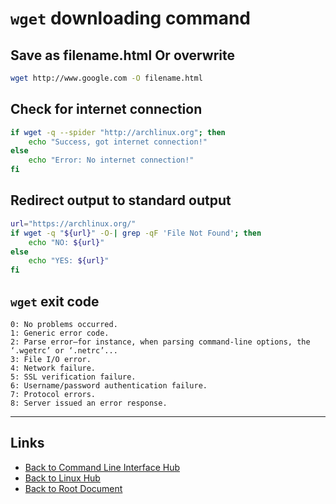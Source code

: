 # `wget` downloading command

## Save as filename.html Or overwrite

```sh
wget http://www.google.com -O filename.html
```

## Check for internet connection

```sh
if wget -q --spider "http://archlinux.org"; then
    echo "Success, got internet connection!"
else
    echo "Error: No internet connection!"
fi
```

## Redirect output to standard output

```sh
url="https://archlinux.org/"
if wget -q "${url}" -O-| grep -qF 'File Not Found'; then
    echo "NO: ${url}"
else
    echo "YES: ${url}"
fi
```

## `wget` exit code

```
0: No problems occurred.
1: Generic error code.
2: Parse error—for instance, when parsing command-line options, the ‘.wgetrc’ or ‘.netrc’...
3: File I/O error.
4: Network failure.
5: SSL verification failure.
6: Username/password authentication failure.
7: Protocol errors.
8: Server issued an error response.
```


----
<!-- Footer Begins Here -->
## Links

- [Back to Command Line Interface Hub](./README.md)
- [Back to Linux Hub](../README.md)
- [Back to Root Document](../../README.md)

